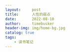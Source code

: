 ```yaml
---
layout:     post
title:      人性的弱点
date:       2022-08-10
author:     timebusker
header-img: img/home-bg.jpg
catalog: true
tags:
    - 读书笔记
---  
```


> 
#### 


